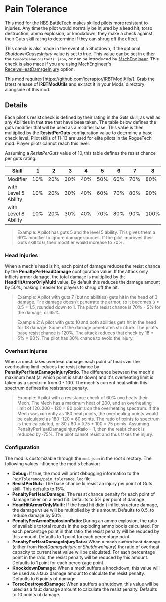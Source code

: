 # Pain Tolerance

This mod for the [HBS BattleTech](http://battletechgame.com/) makes skilled pilots more resistant to injuries. Any time the pilot would normally be injured by a head hit, torso destruction, ammo explosion, or knockdown, they make a check against their Guts skill rating to determine if they can shrug off the effect. 

This check is also made in the event of a Shutdown, if the optional _ShutdownCausesInjury_ value is set to true. This value can be set in either the `CombatGameConstants.json`, or can be introduced by [MechEngineer](https://github.com/BattletechModders/MechEngineer/blob/master/source/Features/ShutdownInjuryProtection/Patches/MechShutdownSequence_CheckForHeatDamage_Patch.cs). This check is also made if you are using MechEngineer's  [ReceiveHeatDamageInjury](https://github.com/BattletechModders/MechEngineer/blob/master/source/Features/ShutdownInjuryProtection/Patches/Mech_CheckForHeatDamage_Patch.cs) option. 

This mod requires [https://github.com/iceraptor/IRBTModUtils/]. Grab the latest release of __IRBTModUtils__ and extract it in your Mods/ directory alongside of this mod.

## Details

Each pilot's resist check is defined by their rating in the Guts skill, as well as any Abilities in that tree that have been taken. The table below defines the guts modifier that will be used as a modifier base. This value is then multiplied by the **ResistPerGuts** configuration value to determine a base check level. Pilot skills of 11-13 are used for elite pilots in the RogueTech mod. Player pilots cannot reach this level.

Assuming a *ResistPerGuts* value of 10, this table defines the resist chance per guts rating:

| Skill                | 1    | 2    | 3    | 4    | 5    | 6    | 7    | 8    | 9    | 10   | 11   | 12   | 13   |
| -------------------- | ---- | ---- | ---- | ---- | ---- | ---- | ---- | ---- | ---- | ---- | ---- | ---- | ---- |
| Modifier             | 10% | 20% | 30% | 40% | 50% | 60% | 70% | 80% | 90% | 100% | 110% | 120% | 130% |
| with Level 5 Ability | 10% | 20% | 30% | 40% | 60% | 70% | 80% | 90% | 100% | 110% | 120% | 130% | 140% |
| with Level 8 Ability | 10% | 20% | 30% | 40% | 70% | 80% | 90% | 100% | 110% | 120% | 130% | 140% | 150% |

> Example: A pilot has guts 5 and the level 5 ability. This gives them a 60% modifier to ignore damage sources. If the pilot improves their Guts skill to 6, their modifier would increase to 70%.

### Head Injuries

When a mech's head is hit, each point of damage reduces the resist chance by the **PenaltyPerHeadDamage** configuration value. If the attack only inflicts armor damage, the total damage is multiplied by the **HeadHitArmorOnlyMulti** value. By default this reduces the damage amount by 50%, making it easier for players to shrug off the hit.

> Example: A pilot with guts 7 (but no abilities) gets hit in the head of 3 damage. The damage doesn't penetrate the armor, so it becomes 3 * 0.5 = 1.5, rounded down to 1. The pilot's resist chance is 70% - 5% for the damage, or 65%.
>
> Example 2: A pilot with guts 10 and both abilities gets hit in the head for 18 damage. Some of the damage penetrates structure. The pilot's base resist chance is 120%. The attack reduces that check by 18 * 5% = 90%. The pilot has 30% chance to avoid the injury.

### Overheat Injuries

When a mech takes overheat damage, each point of heat over the overheating limit reduces the resist chance by **PenaltyPerHeatDamageInjuryRatio**. The difference between the mech's maximum heat (at which point is shuts down) and it's overheating limit is taken as a spectrum from 0 - 100. The mech's current heat within this spectrum defines the resistance penalty.

> Example: A pilot with a resistance check of 60% overheats their Mech. The Mech has a maximum heat of 200, and an overheating limit of 120. 200 - 120 = 80 points on the overheating spectrum. If the Mech was currently as 180 heat points, the overheating points would be calculated as 180 -120 = 60 points. The ratio of points to spectrum is then calculated, or 80 / 60 = 0.75 * 100 = 75 points. Assuming PenaltyPerHeatDamageInjuryRatio = 1, then the resist check is reduced by -75%. The pilot cannot resist and thus takes the injury.

### Configuration

The mod is customizable through the `mod.json` in the root directory. The following values influence the mod's behavior:

* **Debug:** If true, the mod will print debugging information to the `PainTolerance/pain_tolerance.log` file.
* **ResistPerGuts:** The base chance to resist an injury per point of Guts skill. This defaults to 15%.
* **PenaltyPerHeadDamage:** The resist chance penalty for each point of damage taken on a head hit.  Defaults to 5% per point of damage.
* **HeadHitArmorOnlyMulti:** If the head hit didn't inflict structure damage, the damage value will be multiplied by this amount. Defaults to 0.5, to reduce damage by 50%.
* **PenaltyPerAmmoExplosionRatio:** During an ammo explosion, the ratio of available to total rounds in the exploding ammo box is calculated. For each percentage point in that ratio, the resist penalty will be reduced by this amount. Defaults to 1 point for each percentage point.
* **PenaltyPerHeatDamageInjuryRatio:** When a mech suffers heat damage (either from _HeatDamageInjury_ or _ShutdownInjury_) the ratio of overheat capacity to current heat value will be calculated. For each percentage point in the ratio, the resist penalty will be reduced by this amount. Defaults to 1 point for each percentage point.
* **KnockdownDamage:** When a mech suffers a knockdown, this value will be used as a faux damage amount to calculate the resist penalty. Defaults to 6 points of damage.
* **TorsoDestroyedDamage:** When a suffers a shutdown, this value will be used as a faux damage amount to calculate the resist penalty. Defaults to 10 points of damage.
